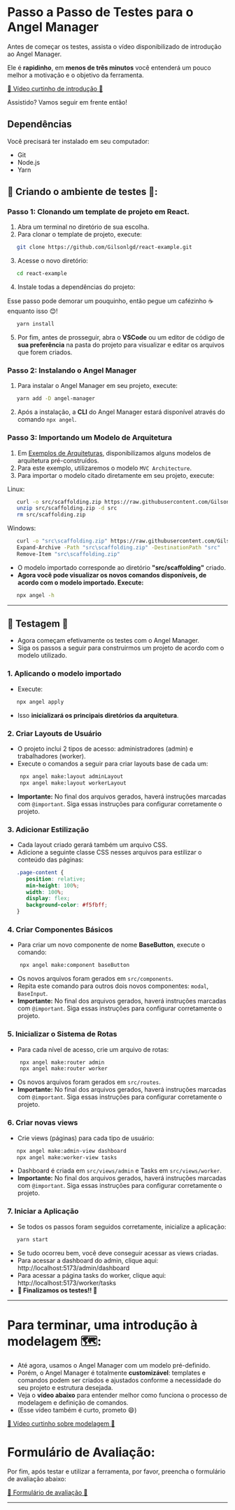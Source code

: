 # Passo a Passo de Testes para o Angel Manager
Antes de começar os testes, assista o vídeo disponibilizado de introdução ao Angel Manager.

Ele é **rapidinho**, em **menos de três minutos** você entenderá um pouco melhor a motivação e o objetivo da ferramenta.

[🎥 Vídeo curtinho de introdução 🎥]()

Assistido? Vamos seguir em frente então!

## Dependências
Você precisará ter instalado em seu computador:
- Git
- Node.js
- Yarn

## 🔧 Criando o ambiente de testes 🔧:
### **Passo 1**: Clonando um template de projeto em React.
1. Abra um terminal no diretório de sua escolha.
2. Para clonar o template de projeto, execute:
```bash
   git clone https://github.com/Gilsonlgd/react-example.git
```
3. Acesse o novo diretório:
```bash
   cd react-example
```
4. Instale todas a dependências do projeto:

Esse passo pode demorar um pouquinho, então pegue um cafézinho ☕ enquanto isso 😊!

```bash
   yarn install
```
5. Por fim, antes de prosseguir, abra o **VSCode** ou um editor de código de **sua preferência** na pasta do projeto para visualizar e editar os arquivos que forem criados.

### **Passo 2**: Instalando o Angel Manager
1. Para instalar o Angel Manager em seu projeto, execute:

```bash
   yarn add -D angel-manager
```

2. Após a instalação, a **CLI** do Angel Manager estará disponível através do comando `npx angel`.

### **Passo 3**: Importando um Modelo de Arquitetura
1. Em [Exemplos de Arquiteturas](https://github.com/Gilsonlgd/angel-manager/tree/main/examples), disponibilizamos alguns modelos de arquitetura pré-construídos.
2. Para este exemplo, utilizaremos o modelo `MVC Architecture`.
3. Para importar o modelo citado diretamente em seu projeto, execute:

Linux:
```bash
   curl -o src/scaffolding.zip https://raw.githubusercontent.com/Gilsonlgd/angel-manager/main/examples/react/mvc-architecture/scaffolding.zip
   unzip src/scaffolding.zip -d src
   rm src/scaffolding.zip
```

Windows:
```bash
   curl -o "src\scaffolding.zip" https://raw.githubusercontent.com/Gilsonlgd/angel-manager/main/examples/react/mvc-architecture/scaffolding.zip
   Expand-Archive -Path "src\scaffolding.zip" -DestinationPath "src"
   Remove-Item "src\scaffolding.zip"
```

- O modelo importado corresponde ao diretório **"src/scaffolding"** criado. 
- **Agora você pode visualizar os novos comandos disponíveis, de acordo com o modelo importado. Execute:**

```bash
   npx angel -h
```
---

## **🔬 Testagem 🔬**
- Agora começam efetivamente os testes com o Angel Manager.
- Siga os passos a seguir para construirmos um projeto de acordo com o modelo utilizado.

### 1. Aplicando o modelo importado
- Execute:

```bash
   npx angel apply
```

- Isso **inicializará os principais diretórios da arquitetura**.

### 2. Criar Layouts de Usuário
- O projeto inclui 2 tipos de acesso: administradores (admin) e trabalhadores (worker).
- Execute o comandos a seguir para criar layouts base de cada um:

```bash
    npx angel make:layout adminLayout
    npx angel make:layout workerLayout
```
- **Importante:** No final dos arquivos gerados, haverá instruções marcadas com `@important`. Siga essas instruções para configurar corretamente o projeto.

### 3. Adicionar Estilização
- Cada layout criado gerará também um arquivo CSS.
- Adicione a seguinte classe CSS nesses arquivos para estilizar o conteúdo das páginas:

```css
   .page-content {
      position: relative;
      min-height: 100%;
      width: 100%;
      display: flex;
      background-color: #f5fbff;
   }
```

### 4. Criar Componentes Básicos
 - Para criar um novo componente de nome **BaseButton**, execute o comando:

```bash
    npx angel make:component baseButton
```

- Os novos arquivos foram gerados em `src/components`.
- Repita este comando para outros dois novos componentes: `modal`, `BaseInput`.
- **Importante:** No final dos arquivos gerados, haverá instruções marcadas com `@important`. Siga essas instruções para configurar corretamente o projeto.

### 5. Inicializar o Sistema de Rotas
- Para cada nível de acesso, crie um arquivo de rotas:
   
```bash
    npx angel make:router admin
    npx angel make:router worker
```
   
- Os novos arquivos foram gerados em `src/routes`.
- **Importante:** No final dos arquivos gerados, haverá instruções marcadas com `@important`. Siga essas instruções para configurar corretamente o projeto.

### 6. Criar novas views
- Crie views (páginas) para cada tipo de usuário:

```bash
   npx angel make:admin-view dashboard
   npx angel make:worker-view tasks
```

- Dashboard é criada em `src/views/admin` e Tasks em `src/views/worker`.
- **Importante:** No final dos arquivos gerados, haverá instruções marcadas com `@important`. Siga essas instruções para configurar corretamente o projeto.

### 7. Iniciar a Aplicação
- Se todos os passos foram seguidos corretamente, inicialize a aplicação:

```bash
   yarn start
```

- Se tudo ocorreu bem, você deve conseguir acessar as views criadas.
- Para acessar a dashboard do admin, clique aqui: http://localhost:5173/admin/dashboard
- Para acessar a página tasks do worker, clique aqui: http://localhost:5173/worker/tasks
- **🎉 Finalizamos os testes!! 🎉**

---

# Para terminar, uma introdução à modelagem 🗺️:
- Até agora, usamos o Angel Manager com um modelo pré-definido.
- Porém, o Angel Manager é totalmente **customizável**: templates e comandos podem ser criados e ajustados conforme a necessidade do seu projeto e estrutura desejada.
- Veja o **vídeo abaixo** para entender melhor como funciona o processo de modelagem e definição de comandos.
- (Esse vídeo também é curto, prometo 😄)

[🎥 Vídeo curtinho sobre modelagem 🎥]()

# Formulário de Avaliação:
Por fim, após testar e utilizar a ferramenta, por favor, preencha o formulário de avaliação abaixo:

[📝 Formulário de avaliação 📝](https://docs.google.com/forms/d/e/1FAIpQLSdHYcbOCzMyGmM87B4B-o8fRz5k7mSWxdO7isO3Csi7T9zGpA/viewform?usp=sf_link)

---

